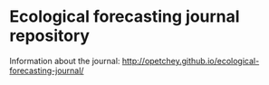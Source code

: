 # Ecological forecasting journal repository
Information about the journal: http://opetchey.github.io/ecological-forecasting-journal/
